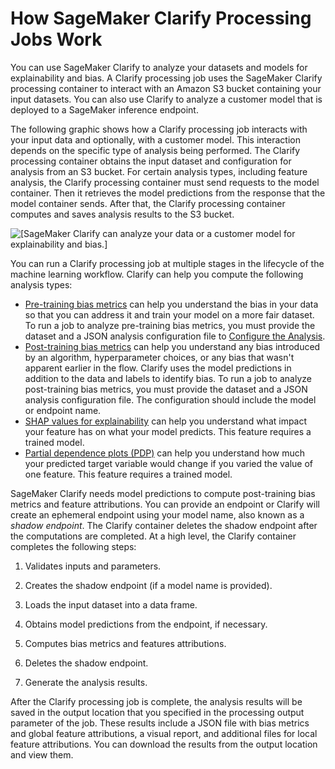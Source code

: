 # How SageMaker Clarify Processing Jobs Work<a name="clarify-processing-job-configure-how-it-works"></a>

You can use SageMaker Clarify to analyze your datasets and models for explainability and bias\. A Clarify processing job uses the SageMaker Clarify processing container to interact with an Amazon S3 bucket containing your input datasets\. You can also use Clarify to analyze a customer model that is deployed to a SageMaker inference endpoint\.

The following graphic shows how a Clarify processing job interacts with your input data and optionally, with a customer model\. This interaction depends on the specific type of analysis being performed\. The Clarify processing container obtains the input dataset and configuration for analysis from an S3 bucket\. For certain analysis types, including feature analysis, the Clarify processing container must send requests to the model container\. Then it retrieves the model predictions from the response that the model container sends\. After that, the Clarify processing container computes and saves analysis results to the S3 bucket\.

![\[SageMaker Clarify can analyze your data or a customer model for explainability and bias.\]](http://docs.aws.amazon.com/sagemaker/latest/dg/images/clarify/clarify-processing-job.png)

You can run a Clarify processing job at multiple stages in the lifecycle of the machine learning workflow\. Clarify can help you compute the following analysis types:
+ [Pre\-training bias metrics](https://docs.aws.amazon.com/sagemaker/latest/dg/clarify-measure-data-bias) can help you understand the bias in your data so that you can address it and train your model on a more fair dataset\. To run a job to analyze pre\-training bias metrics, you must provide the dataset and a JSON analysis configuration file to [Configure the Analysis](clarify-processing-job-configure-analysis.md)\.
+ [Post\-training bias metrics](https://docs.aws.amazon.com/sagemaker/latest/dg/clarify-measure-post-training-bias.html) can help you understand any bias introduced by an algorithm, hyperparameter choices, or any bias that wasn't apparent earlier in the flow\. Clarify uses the model predictions in addition to the data and labels to identify bias\. To run a job to analyze post\-training bias metrics, you must provide the dataset and a JSON analysis configuration file\. The configuration should include the model or endpoint name\.
+ [SHAP values for explainability](https://docs.aws.amazon.com/sagemaker/latest/dg/clarify-shapley-values.html) can help you understand what impact your feature has on what your model predicts\. This feature requires a trained model\.
+ [Partial dependence plots \(PDP\)](https://docs.aws.amazon.com/sagemaker/latest/dg/clarify-partial-dependence-plots.html) can help you understand how much your predicted target variable would change if you varied the value of one feature\. This feature requires a trained model\.

SageMaker Clarify needs model predictions to compute post\-training bias metrics and feature attributions\. You can provide an endpoint or Clarify will create an ephemeral endpoint using your model name, also known as a *shadow endpoint*\. The Clarify container deletes the shadow endpoint after the computations are completed\. At a high level, the Clarify container completes the following steps:

1. Validates inputs and parameters\.

1. Creates the shadow endpoint \(if a model name is provided\)\.

1. Loads the input dataset into a data frame\.

1. Obtains model predictions from the endpoint, if necessary\.

1. Computes bias metrics and features attributions\.

1. Deletes the shadow endpoint\.

1. Generate the analysis results\.

After the Clarify processing job is complete, the analysis results will be saved in the output location that you specified in the processing output parameter of the job\. These results include a JSON file with bias metrics and global feature attributions, a visual report, and additional files for local feature attributions\. You can download the results from the output location and view them\.